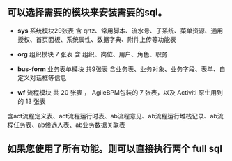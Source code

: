 ## 可以选择需要的模块来安装需要的sql。
- **sys** 系统模块29张表
含 qrtz、常用脚本、流水号、子系统、菜单资源、通用授权、首页面板、系统属性、数据字典、附件上传等功能表  

- **org** 组织模块 7 张表
含 组织、岗位、用户、角色、职务 

- **bus-form** 业务表单模块 共9张表
含业务表、业务对象、业务字段、表单、自定义对话框等信息

- **wf** 流程模块 共  20 张表 ， AgileBPM包装的 7 张表，以及 Activiti 原生用到的  13 张表

含act流程定义表、act流程运行时表、ab流程意见、ab流程运行堆栈记录、ab流程任务表、ab候选人表、ab业务数据关联表

## 如果您使用了所有功能。则可以直接执行两个  full sql

